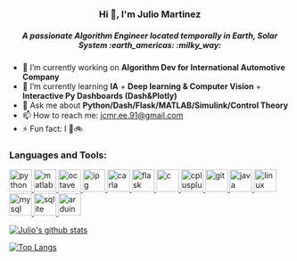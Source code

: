 <h3 align="center">Hi 👋, I'm Julio Martinez</h1>
<h5 align="center">A passionate Algorithm Engineer located temporally in Earth, Solar System :earth_americas: :milky_way:</h3>

- 🔭 I’m currently working on **Algorithm Dev for International Automotive Company**
- 🌱 I’m currently learning **IA** + **Deep learning & Computer Vision** + **Interactive Py Dashboards (Dash&Plotly)**
- 💬 Ask me about **Python/Dash/Flask/MATLAB/Simulink/Control Theory**
- 📫 How to reach me: jcmr.ee.91@gmail.com
- ⚡ Fun fact: I :metal::bike:



<h3 align="left">Languages and Tools:</h3>
<p align="left">
  <a href="https://www.python.org" target="_blank"> <img src="https://devicons.github.io/devicon/devicon.git/icons/python/python-original.svg" alt="python" width="40" height="40"/> </a> 
  <a href="https://www.mathworks.com/" target="_blank"> <img src="https://upload.wikimedia.org/wikipedia/commons/2/21/Matlab_Logo.png" alt="matlab" width="40" height="40"/> </a>
  <a href="https://octave.sourceforge.io/" target="_blank"> <img src="https://upload.wikimedia.org/wikipedia/commons/6/6a/Gnu-octave-logo.svg" alt="octave" width="40" height="40"/> </a> 
  <a href="https://ipg-automotive.com/" target="_blank"> <img src="https://press.ipg-automotive.com/fileadmin/_processed_/3/6/csm_IPG_Automotive_Logo_Presse_CMYK_86ac76c353.jpg" alt="ipg" width="40" height="40"/> </a> 
  <a href="https://carla.org//" target="_blank"> <img src="https://carla.org//img/logo/carla-black-m.png" alt="carla" width="40" height="40"/> </a> 
   <a href="https://flask.palletsprojects.com/" target="_blank"> <img src="https://www.vectorlogo.zone/logos/pocoo_flask/pocoo_flask-icon.svg" alt="flask" width="40" height="40"/> </a> 
  <a href="https://www.cprogramming.com/" target="_blank"> <img src="https://devicons.github.io/devicon/devicon.git/icons/c/c-original.svg" alt="c" width="40" height="40"/> </a> <a href="https://www.w3schools.com/cpp/" target="_blank"> <img src="https://devicons.github.io/devicon/devicon.git/icons/cplusplus/cplusplus-original.svg" alt="cplusplus" width="40" height="40"/> </a> 
  <a href="https://git-scm.com/" target="_blank"> <img src="https://www.vectorlogo.zone/logos/git-scm/git-scm-icon.svg" alt="git" width="40" height="40"/> </a> 
  <a href="https://www.java.com" target="_blank"> <img src="https://devicons.github.io/devicon/devicon.git/icons/java/java-original-wordmark.svg" alt="java" width="40" height="40"/>
  </a> <a href="https://www.linux.org/" target="_blank"> <img src="https://devicons.github.io/devicon/devicon.git/icons/linux/linux-original.svg" alt="linux" width="40" height="40"/> </a> 
  <a href="https://www.mysql.com/" target="_blank"> <img src="https://devicons.github.io/devicon/devicon.git/icons/mysql/mysql-original-wordmark.svg" alt="mysql" width="40" height="40"/> </a>
  <a href="https://www.sqlite.org/" target="_blank"> <img src="https://www.vectorlogo.zone/logos/sqlite/sqlite-icon.svg" alt="sqlite" width="40" height="40"/> </a> 
  <a href="https://www.arduino.cc/" target="_blank"> <img src="https://cdn.worldvectorlogo.com/logos/arduino-1.svg" alt="arduino" width="40" height="40"/> </a>
</p>

[![Julio's github stats](https://github-readme-stats.vercel.app/api?username=jcontrolresearch)](https://github.com/anuraghazra/github-readme-stats)

[![Top Langs](https://github-readme-stats.vercel.app/api/top-langs/?username=jcontrolresearch&layout=compact)](https://github.com/anuraghazra/github-readme-stats)

